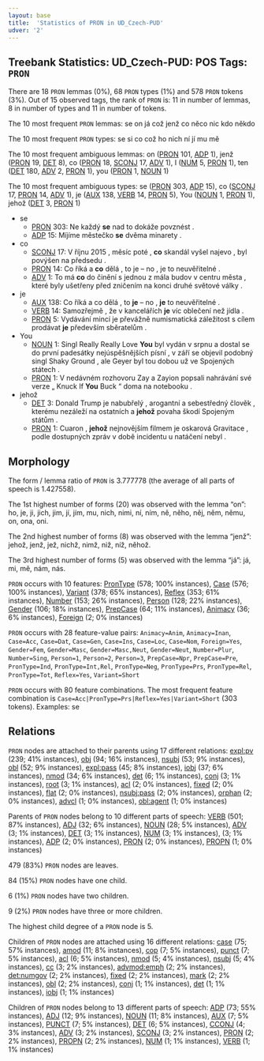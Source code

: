 ```yaml
---
layout: base
title:  'Statistics of PRON in UD_Czech-PUD'
udver: '2'
---
```


## Treebank Statistics: UD_Czech-PUD: POS Tags: `PRON`

There are 18 `PRON` lemmas (0%), 68 `PRON` types (1%) and 578 `PRON` tokens (3%).
Out of 15 observed tags, the rank of `PRON` is: 11 in number of lemmas, 8 in number of types and 11 in number of tokens.

The 10 most frequent `PRON` lemmas: se on já což jenž co něco nic kdo někdo

The 10 most frequent `PRON` types:  se si co což ho nich ní jí mu mě

The 10 most frequent ambiguous lemmas: on ([PRON]() 101, [ADP]() 1), jenž ([PRON]() 19, [DET]() 8), co ([PRON]() 18, [SCONJ]() 17, [ADV]() 1), I ([NUM]() 5, [PRON]() 1), ten ([DET]() 180, [ADV]() 2, [PRON]() 1), you ([PRON]() 1, [NOUN]() 1)

The 10 most frequent ambiguous types:  se ([PRON]() 303, [ADP]() 15), co ([SCONJ]() 17, [PRON]() 14, [ADV]() 1), je ([AUX]() 138, [VERB]() 14, [PRON]() 5), You ([NOUN]() 1, [PRON]() 1), jehož ([DET]() 3, [PRON]() 1)


* se
  * [PRON]() 303: Ne každý <b>se</b> nad to dokáže povznést .
  * [ADP]() 15: Míjíme městečko <b>se</b> dvěma minarety .
* co
  * [SCONJ]() 17: V říjnu 2015 , měsíc poté , <b>co</b> skandál vyšel najevo , byl povýšen na předsedu .
  * [PRON]() 14: Co říká a <b>co</b> dělá , to je – no , je to neuvěřitelné .
  * [ADV]() 1: To má <b>co</b> do činění s jednou z mála budov v centru města , které byly ušetřeny před zničením na konci druhé světové války .
* je
  * [AUX]() 138: Co říká a co dělá , to <b>je</b> – no , <b>je</b> to neuvěřitelné .
  * [VERB]() 14: Samozřejmě , že v kancelářích <b>je</b> víc oblečení než jídla .
  * [PRON]() 5: Vydávání mincí je převážně numismatická záležitost s cílem prodávat <b>je</b> především sběratelům .
* You
  * [NOUN]() 1: Singl Really Really Love <b>You</b> byl vydán v srpnu a dostal se do první padesátky nejúspěšnějších písní , v září se objevil podobný singl Shaky Ground , ale Geyer byl tou dobou už ve Spojených státech .
  * [PRON]() 1: V nedávném rozhovoru Zay a Zayion popsali nahrávání své verze „ Knuck If <b>You</b> Buck “ doma na notebooku .
* jehož
  * [DET]() 3: Donald Trump je nabubřelý , arogantní a sebestředný člověk , kterému nezáleží na ostatních a <b>jehož</b> povaha škodí Spojeným státům .
  * [PRON]() 1: Cuaron , <b>jehož</b> nejnovějším filmem je oskarová Gravitace , podle dostupných zpráv v době incidentu u natáčení nebyl .

## Morphology

The form / lemma ratio of `PRON` is 3.777778 (the average of all parts of speech is 1.427558).

The 1st highest number of forms (20) was observed with the lemma “on”: ho, je, ji, jich, jim, jí, jím, mu, nich, nimi, ní, ním, ně, něho, něj, něm, němu, on, ona, oni.

The 2nd highest number of forms (8) was observed with the lemma “jenž”: jehož, jenž, jež, nichž, nimž, niž, níž, něhož.

The 3rd highest number of forms (5) was observed with the lemma “já”: já, mi, mě, nám, nás.

`PRON` occurs with 10 features: [PronType](cs_pud-feat-PronType.html) (578; 100% instances), [Case](cs_pud-feat-Case.html) (576; 100% instances), [Variant](cs_pud-feat-Variant.html) (378; 65% instances), [Reflex](cs_pud-feat-Reflex.html) (353; 61% instances), [Number](cs_pud-feat-Number.html) (153; 26% instances), [Person](cs_pud-feat-Person.html) (128; 22% instances), [Gender](cs_pud-feat-Gender.html) (106; 18% instances), [PrepCase](cs_pud-feat-PrepCase.html) (64; 11% instances), [Animacy](cs_pud-feat-Animacy.html) (36; 6% instances), [Foreign](cs_pud-feat-Foreign.html) (2; 0% instances)

`PRON` occurs with 28 feature-value pairs: `Animacy=Anim`, `Animacy=Inan`, `Case=Acc`, `Case=Dat`, `Case=Gen`, `Case=Ins`, `Case=Loc`, `Case=Nom`, `Foreign=Yes`, `Gender=Fem`, `Gender=Masc`, `Gender=Masc,Neut`, `Gender=Neut`, `Number=Plur`, `Number=Sing`, `Person=1`, `Person=2`, `Person=3`, `PrepCase=Npr`, `PrepCase=Pre`, `PronType=Ind`, `PronType=Int,Rel`, `PronType=Neg`, `PronType=Prs`, `PronType=Rel`, `PronType=Tot`, `Reflex=Yes`, `Variant=Short`

`PRON` occurs with 80 feature combinations.
The most frequent feature combination is `Case=Acc|PronType=Prs|Reflex=Yes|Variant=Short` (303 tokens).
Examples: se


## Relations

`PRON` nodes are attached to their parents using 17 different relations: [expl:pv](cs_pud-dep-expl:pv.html) (239; 41% instances), [obj](cs_pud-dep-obj.html) (94; 16% instances), [nsubj](cs_pud-dep-nsubj.html) (53; 9% instances), [obl](cs_pud-dep-obl.html) (52; 9% instances), [expl:pass](cs_pud-dep-expl:pass.html) (45; 8% instances), [iobj](cs_pud-dep-iobj.html) (37; 6% instances), [nmod](cs_pud-dep-nmod.html) (34; 6% instances), [det](cs_pud-dep-det.html) (6; 1% instances), [conj](cs_pud-dep-conj.html) (3; 1% instances), [root](cs_pud-dep-root.html) (3; 1% instances), [acl](cs_pud-dep-acl.html) (2; 0% instances), [fixed](cs_pud-dep-fixed.html) (2; 0% instances), [flat](cs_pud-dep-flat.html) (2; 0% instances), [nsubj:pass](cs_pud-dep-nsubj:pass.html) (2; 0% instances), [orphan](cs_pud-dep-orphan.html) (2; 0% instances), [advcl](cs_pud-dep-advcl.html) (1; 0% instances), [obl:agent](cs_pud-dep-obl:agent.html) (1; 0% instances)

Parents of `PRON` nodes belong to 10 different parts of speech: [VERB](cs_pud-pos-VERB.html) (501; 87% instances), [ADJ](cs_pud-pos-ADJ.html) (32; 6% instances), [NOUN](cs_pud-pos-NOUN.html) (28; 5% instances), [ADV](cs_pud-pos-ADV.html) (3; 1% instances), [DET](cs_pud-pos-DET.html) (3; 1% instances), [NUM](cs_pud-pos-NUM.html) (3; 1% instances),  (3; 1% instances), [ADP](cs_pud-pos-ADP.html) (2; 0% instances), [PRON](cs_pud-pos-PRON.html) (2; 0% instances), [PROPN](cs_pud-pos-PROPN.html) (1; 0% instances)

479 (83%) `PRON` nodes are leaves.

84 (15%) `PRON` nodes have one child.

6 (1%) `PRON` nodes have two children.

9 (2%) `PRON` nodes have three or more children.

The highest child degree of a `PRON` node is 5.

Children of `PRON` nodes are attached using 16 different relations: [case](cs_pud-dep-case.html) (75; 57% instances), [amod](cs_pud-dep-amod.html) (11; 8% instances), [cop](cs_pud-dep-cop.html) (7; 5% instances), [punct](cs_pud-dep-punct.html) (7; 5% instances), [acl](cs_pud-dep-acl.html) (6; 5% instances), [nmod](cs_pud-dep-nmod.html) (5; 4% instances), [nsubj](cs_pud-dep-nsubj.html) (5; 4% instances), [cc](cs_pud-dep-cc.html) (3; 2% instances), [advmod:emph](cs_pud-dep-advmod:emph.html) (2; 2% instances), [det:numgov](cs_pud-dep-det:numgov.html) (2; 2% instances), [fixed](cs_pud-dep-fixed.html) (2; 2% instances), [mark](cs_pud-dep-mark.html) (2; 2% instances), [obl](cs_pud-dep-obl.html) (2; 2% instances), [conj](cs_pud-dep-conj.html) (1; 1% instances), [det](cs_pud-dep-det.html) (1; 1% instances), [iobj](cs_pud-dep-iobj.html) (1; 1% instances)

Children of `PRON` nodes belong to 13 different parts of speech: [ADP](cs_pud-pos-ADP.html) (73; 55% instances), [ADJ](cs_pud-pos-ADJ.html) (12; 9% instances), [NOUN](cs_pud-pos-NOUN.html) (11; 8% instances), [AUX](cs_pud-pos-AUX.html) (7; 5% instances), [PUNCT](cs_pud-pos-PUNCT.html) (7; 5% instances), [DET](cs_pud-pos-DET.html) (6; 5% instances), [CCONJ](cs_pud-pos-CCONJ.html) (4; 3% instances), [ADV](cs_pud-pos-ADV.html) (3; 2% instances), [SCONJ](cs_pud-pos-SCONJ.html) (3; 2% instances), [PRON](cs_pud-pos-PRON.html) (2; 2% instances), [PROPN](cs_pud-pos-PROPN.html) (2; 2% instances), [NUM](cs_pud-pos-NUM.html) (1; 1% instances), [VERB](cs_pud-pos-VERB.html) (1; 1% instances)

